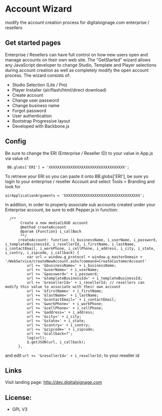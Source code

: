 Account Wizard 
====================================
modify the account creation process for digitalsignage.com enterprise / resellers

Get started pages
-----------------------------------------------------------------------------------------
Enterprise / Resellers can have full control on how new users open and manage accounts on their own web site. The "GetStarted" wizard allows any JavaScript developer to change Studio, Template and Player selections during account creation as well as completely modify the open account process.
The wizard consists of:

 - Studio Selection (Lite / Pro)   
 - Player Installer (air/flash/html/direct download)
 - Create account
 - Change user password
 - Change business name
 - Forgot password
 - User authentication
 - Bootstrap Progressive layout
 - Developed with Backbone.js  
 

Config
-------------------------
Be sure to change the ERI (Enterprise / Reseller ID) to your value in App.js via value of:

```
 BB.globs['ERI'] = 'XXXXXXXXXXXXXXXXXXXXXXXXXXXXXXXXXXX';
```
To retrieve your ERI so you can paste it onto BB.globs['ERI'], be sure yo login to your enterprise / reseller Account and select Tools > Branding and look for 
  
  ```
  airApplicationArguments = 'XXXXXXXXXXXXXXXXXXXXXXXXXXXXXXXXXXX';
  ```
  
In addition, in order to properly associate sub accounts created under your Enterprise account, be sure to edit Pepper.js in function:
  
```
  /**
       Create a new mediaCLOUD account
       @method createAccount
       @param {Function} i_callBack
       **/
      createAccount: function (i_businessName, i_userName, i_password, i_templateBusinessId, i_resellerId, i_firstName, i_lastName, i_contactEmail, i_workPhone, i_cellPhone, i_address, i_city, i_state, i_contry, i_zipcode, i_callback) {
          var url = window.g_protocol + window.g_masterDomain + '/WebService/createNewAccount.ashx?command=CreateCustomerAccount'
          url += '&businessName=' + i_businessName;
          url += '&userName=' + i_userName;
          url += '&password=' + i_password;
          url += '&templateBusinessId=' + i_templateBusinessId;
          url += '&resellerId=' + i_resellerId; // resellers can modify this value to associate with their own account
          url += '&firstName=' + i_firstName;
          url += '&lastName=' + i_lastName;
          url += '&contactEmail=' + i_contactEmail;
          url += '&workPhone=' + i_workPhone;
          url += '&cellPhone=' + i_cellPhone;
          url += '&address=' + i_address;
          url += '&city=' + i_city;
          url += '&state=' + i_state;
          url += '&contry=' + i_contry;
          url += '&zipcode=' + i_zipcode;
          url += '&callback=?';
          log(url);
          $.getJSON(url, i_callback);
      },
```
      
and edit  ```url += '&resellerId=' + i_resellerId;``` to your reseller id  

Links
-------------------------
Visit landing page: http://dev.digitalsignage.com

License:
------------------------------------------------------------------------
- GPL V3


